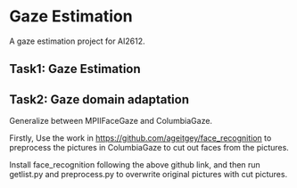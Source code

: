 # Gaze Estimation
A gaze estimation project for AI2612.

## Task1: Gaze Estimation


## Task2: Gaze domain adaptation
Generalize between MPIIFaceGaze and ColumbiaGaze. 

Firstly, Use the work in https://github.com/ageitgey/face_recognition to preprocess the pictures in ColumbiaGaze to cut out faces from the pictures.

Install face_recognition following the above github link, and then run getlist.py and preprocess.py to overwrite original pictures with cut pictures.
